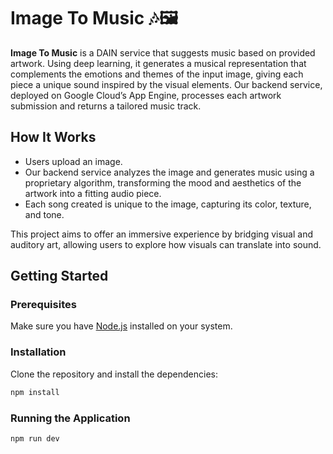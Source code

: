 # Image To Music 🎶🖼️

**Image To Music** is a DAIN service that suggests music based on provided artwork. Using deep learning, it generates a musical representation that complements the emotions and themes of the input image, giving each piece a unique sound inspired by the visual elements. Our backend service, deployed on Google Cloud’s App Engine, processes each artwork submission and returns a tailored music track.

## How It Works

- Users upload an image.
- Our backend service analyzes the image and generates music using a proprietary algorithm, transforming the mood and aesthetics of the artwork into a fitting audio piece.
- Each song created is unique to the image, capturing its color, texture, and tone.

This project aims to offer an immersive experience by bridging visual and auditory art, allowing users to explore how visuals can translate into sound.

## Getting Started

### Prerequisites

Make sure you have [Node.js](https://nodejs.org/) installed on your system.

### Installation

Clone the repository and install the dependencies:
```bash
npm install
```
### Running the Application

```
npm run dev
```
